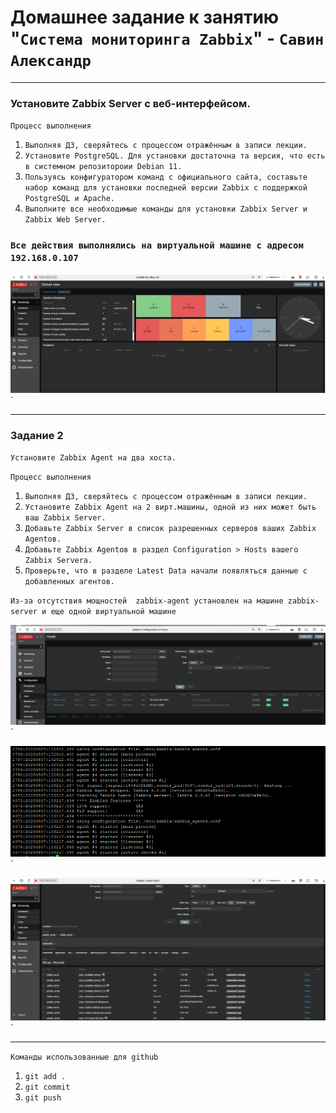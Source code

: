 # Домашнее задание к занятию "`Система мониторинга Zabbix`" - `Савин Александр`



---

### Установите Zabbix Server с веб-интерфейсом.

`Процесс выполнения`
1. `Выполняя ДЗ, сверяйтесь с процессом отражённым в записи лекции.`
2. `Установите PostgreSQL. Для установки достаточна та версия, что есть в системном репозитороии Debian 11.`
3. `Пользуясь конфигуратором команд с официального сайта, составьте набор команд для установки последней версии Zabbix с поддержкой PostgreSQL и Apache.`
4. `Выполните все необходимые команды для установки Zabbix Server и Zabbix Web Server.`

### `Все действия выполнялись на виртуальной машине с адресом 192.168.0.107`

![Авторизация в zabbix админке](https://github.com/AlexanderSerg-jun/8-03hw/blob/main/img/zabbix_admin.png)`

---


### Задание 2

`Установите Zabbix Agent на два хоста.`

`Процесс выполнения`
1. `Выполняя ДЗ, сверяйтесь с процессом отражённым в записи лекции.`
2. `Установите Zabbix Agent на 2 вирт.машины, одной из них может быть ваш Zabbix Server.`
3. `Добавьте Zabbix Server в список разрешенных серверов ваших Zabbix Agentов.`
4. `Добавьте Zabbix Agentов в раздел Configuration > Hosts вашего Zabbix Servera.`
5. `Проверьте, что в разделе Latest Data начали появляться данные с добавленных агентов.`

`Из-за отсутствия мощностей  zabbix-agent установлен на машине zabbix-server и еще одной виртуальной машине`





![Добавленые хосты](https://github.com/AlexanderSerg-jun/8-03hw/blob/main/img/configuration_hosts.png)`

![Логи](https://github.com/AlexanderSerg-jun/8-03hw/blob/main/img/log_zabbix.png)`

![Последние данные](https://github.com/AlexanderSerg-jun/8-03hw/blob/main/img/Latest_data.png)`


---

`Команды использованные для github`
1. `git add .`
2. `git сommit`
3. `git push`